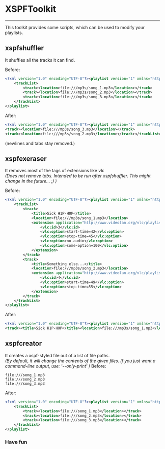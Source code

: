 # XSPFToolkit
* * *
This toolkit provides some scripts, which can be used to modify your playlists.

## xspfshuffler
It shuffles all the tracks it can find.

Before:  
```xml
<?xml version="1.0" encoding="UTF-8"?><playlist version="1" xmlns="http://xspf.org/ns/0/">
	<trackList>
		<track><location>file:///mp3s/song_1.mp3</location></track>
		<track><location>file:///mp3s/song_2.mp3</location></track>
		<track><location>file:///mp3s/song_3.mp3</location></track>
	</trackList>
</playlist>
```

After:  
```xml
<?xml version="1.0" encoding="UTF-8"?><playlist version="1" xmlns="http://xspf.org/ns/0/"><trackList><track><location>file:///mp3s/song_1.mp3</location></track>
<track><location>file:///mp3s/song_3.mp3</location></track>
<track><location>file:///mp3s/song_2.mp3</location></track></trackList></playlist>
```
(newlines and tabs stay removed.)

## xspfexeraser
It removes most of the tags of extensions like vlc  
*(Does not remove tabs. Intended to be run after xspfshuffler. This might change in the future... ;) )*

Before:  
```xml
<?xml version="1.0" encoding="UTF-8"?><playlist version="1" xmlns="http://xspf.org/ns/0/" xmlns:vlc="http://www.videolan.org/vlc/playlist/ns/0/">
	<trackList>
		<track>
			<title>Sick H1P-H0P</title>
			<location>file:///mp3s/song_1.mp3</location>
			<extension application="http://www.videolan.org/vlc/playlist/0">
				<vlc:id>3</vlc:id>
				<vlc:option>start-time=42</vlc:option>
				<vlc:option>stop-time=45</vlc:option>
				<vlc:option>no-audio</vlc:option>
				<vlc:option>some-option=100</vlc:option>
			</extension>
		</track>
		<track>
			<title>Something else...</title>
			<location>file:///mp3s/song_2.mp3</location>
			<extension application="http://www.videolan.org/vlc/playlist/0">
				<vlc:id>4</vlc:id>
				<vlc:option>start-time=49</vlc:option>
				<vlc:option>stop-time=55</vlc:option>
			</extension>
		</track>
	</trackList>
</playlist>
```

After:  
```xml
<?xml version="1.0" encoding="UTF-8"?><playlist version="1" xmlns="http://xspf.org/ns/0/"><trackList><track><track><title>Something else...</title><location>file:///mp3s/song_2.mp3</location></track>
<track><title>Sick H1P-H0P</title><location>file:///mp3s/song_1.mp3</location></track></trackList></playlist> 
```

## xspfcreator
It creates a xspf-styled file out of a list of file paths.  
*(By default, it will change the contents of the given files. If you just want a command-line output, use: '--only-print' )*
Before:  
```
file:///song_1.mp3
file:///song_2.mp3
file:///song_3.mp3
```

After:  
```xml
<?xml version="1.0" encoding="UTF-8"?><playlist version="1" xmlns="http://xspf.org/ns/0/">
	<trackList>
		<track><location>file:///song_1.mp3</location></track>
		<track><location>file:///song_2.mp3</location></track>
		<track><location>file:///song_3.mp3</location></track>
	</trackList>
</playlist>
```

### Have fun